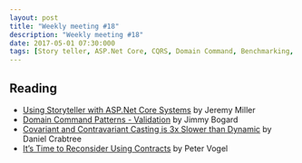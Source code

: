 ```yaml
---
layout: post
title: "Weekly meeting #18"
description: "Weekly meeting #18"
date: 2017-05-01 07:30:000
tags: [Story teller, ASP.Net Core, CQRS, Domain Command, Benchmarking, Performance, C#, Contracts]
--- 
```


## Reading

* [Using Storyteller with ASP.Net Core Systems](https://jeremydmiller.com/2017/04/18/using-storyteller-with-asp-net-core-systems/) by Jeremy Miller
* [Domain Command Patterns - Validation](https://jimmybogard.com/domain-command-patterns-validation/) by Jimmy Bogard
* [Covariant and Contravariant Casting is 3x Slower than Dynamic](https://www.danielcrabtree.com/blog/214/covariant-and-contravariant-casting-is-3x-slower-than-dynamic) by Daniel Crabtree
* [It’s Time to Reconsider Using Contracts](https://visualstudiomagazine.com/articles/2017/04/01/reconsider-using-contracts.aspx) by Peter Vogel